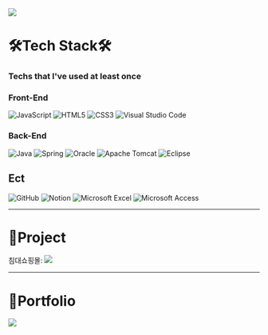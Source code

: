 <img src="https://capsule-render.vercel.app/api?type=venom&color=auto&height=300&text=Hi,%20I'm%20Sinyeong&section=header&fontSize=90" />


<h1>  🛠Tech Stack🛠  </h1> 
<h3> Techs that I've used at least once </h3> 


<h3> Front-End </h3> 

  
![JavaScript](https://img.shields.io/badge/javascript-%23323330.svg?style=for-the-badge&logo=javascript&logoColor=%23F7DF1E)
![HTML5](https://img.shields.io/badge/html5-%23E34F26.svg?style=for-the-badge&logo=html5&logoColor=white)
![CSS3](https://img.shields.io/badge/css3-%231572B6.svg?style=for-the-badge&logo=css3&logoColor=white)
![Visual Studio Code](https://img.shields.io/badge/Visual%20Studio%20Code-0078d7.svg?style=for-the-badge&logo=visual-studio-code&logoColor=white)


<h3> Back-End </h3> 

  
![Java](https://img.shields.io/badge/java-%23ED8B00.svg?style=for-the-badge&logo=openjdk&logoColor=white)
![Spring](https://img.shields.io/badge/spring-%236DB33F.svg?style=for-the-badge&logo=spring&logoColor=white)
![Oracle](https://img.shields.io/badge/Oracle-F80000?style=for-the-badge&logo=oracle&logoColor=white)
![Apache Tomcat](https://img.shields.io/badge/apache%20tomcat-%23F8DC75.svg?style=for-the-badge&logo=apache-tomcat&logoColor=black)
![Eclipse](https://img.shields.io/badge/Eclipse-FE7A16.svg?style=for-the-badge&logo=Eclipse&logoColor=white)


<h2> Ect </h2> 

![GitHub](https://img.shields.io/badge/github-%23121011.svg?style=for-the-badge&logo=github&logoColor=white)
![Notion](https://img.shields.io/badge/Notion-%23000000.svg?style=for-the-badge&logo=notion&logoColor=white)
![Microsoft Excel](https://img.shields.io/badge/Microsoft_Excel-217346?style=for-the-badge&logo=microsoft-excel&logoColor=white)
![Microsoft Access](https://img.shields.io/badge/Microsoft_Access-A4373A?style=for-the-badge&logo=microsoft-access&logoColor=white)



---
<h1> 📌Project </h1>
침대쇼핑몰: <a href="https://github.com/jjun7621/unicorn1" target="_blank"><img src="https://img.shields.io/badge/NoopNoop-000000?style=flat-square&logo=Git&logoColor=white"/></a>

---
<h1> 📑Portfolio </h1>
 <a href="https://peppermint-oak-168.notion.site/7edb55b75a70470c88b4596e8c327b88?pvs=4" target="_blank"><img src="https://img.shields.io/badge/Portfolio-000000?style=flat-square&logo=Notion&logoColor=white"/></a>

